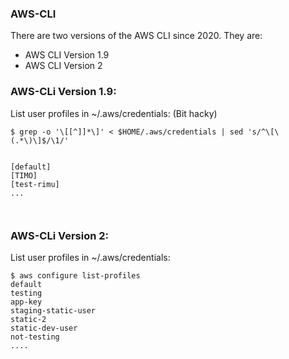 ### AWS-CLI 

There are two versions of the AWS CLI since 2020.
They are:

* AWS CLI Version 1.9
* AWS CLI Version 2

### AWS-CLi Version 1.9:

List user profiles in ~/.aws/credentials: (Bit hacky)

```
$ grep -o '\[[^]]*\]' < $HOME/.aws/credentials | sed 's/^\[\(.*\)\]$/\1/'


[default]
[TIMO]
[test-rimu]
...



```


### AWS-CLi Version 2:

List user profiles in ~/.aws/credentials:

```
$ aws configure list-profiles
default
testing
app-key
staging-static-user
static-2
static-dev-user
not-testing
....

```

